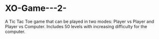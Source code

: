 # XO-Game---2-
A Tic Tac Toe game that can be played in two modes: Player vs Player and Player vs Computer. Includes 50 levels with increasing difficulty for the computer.
